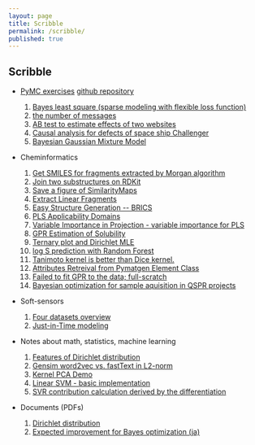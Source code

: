 ```yaml
---
layout: page
title: Scribble
permalink: /scribble/
published: true
---
```


## Scribble

- [PyMC exercises](https://www.amazon.co.jp/Python%E3%81%A7%E4%BD%93%E9%A8%93%E3%81%99%E3%82%8B%E3%83%99%E3%82%A4%E3%82%BA%E6%8E%A8%E8%AB%96-PyMC%E3%81%AB%E3%82%88%E3%82%8BMCMC%E5%85%A5%E9%96%80-%E3%82%AD%E3%83%A3%E3%83%A1%E3%83%AD%E3%83%B3-%E3%83%87%E3%83%93%E3%83%83%E3%83%89%E3%82%BD%E3%83%B3-%E3%83%94%E3%83%AD%E3%83%B3/dp/4627077912) [github repository](https://github.com/CamDavidsonPilon/Probabilistic-Programming-and-Bayesian-Methods-for-Hackers)
  1. [Bayes least square (sparse modeling with flexible loss function)](https://nbviewer.jupyter.org/gist/sshojiro/7fed028defbb3fc30abd66462aee00c5/bayesian-least-squares.ipynb)
  1. [the number of messages](https://nbviewer.jupyter.org/gist/sshojiro/7fed028defbb3fc30abd66462aee00c5/recieving-messages.ipynb)
  1. [AB test to estimate effects of two websites](https://nbviewer.jupyter.org/gist/sshojiro/7fed028defbb3fc30abd66462aee00c5/ab-test.ipynb)
  1. [Causal analysis for defects of space ship Challenger](https://nbviewer.jupyter.org/gist/sshojiro/7fed028defbb3fc30abd66462aee00c5/challenger_causal_analysis.ipynb)
  1. [Bayesian Gaussian Mixture Model](https://nbviewer.jupyter.org/gist/sshojiro/7fed028defbb3fc30abd66462aee00c5/bayesian-gaussian-mixture-model.ipynb)
- Cheminformatics
  1. [Get SMILES for fragments extracted by Morgan algorithm](https://nbviewer.jupyter.org/gist/sshojiro/a6ce6bc3deed586b03e018dc1b0773b7/Morgan_fingerprint_fragments_revision.ipynb)
  1. [Join two substructures on RDKit](https://nbviewer.jupyter.org/gist/sshojiro/6c4bcccdb2b73e12bbaeff4a8cd2e27b)
  1. [Save a figure of SimilarityMaps](https://nbviewer.jupyter.org/gist/sshojiro/3b64ca54170b9bc632d3fe278ebeb93d)
  1. [Extract Linear Fragments](https://nbviewer.jupyter.org/gist/sshojiro/251d60898844c99bba51d85162933cc3)
  1. [Easy Structure Generation -- BRICS](https://nbviewer.jupyter.org/gist/sshojiro/ffb4934a39b90779b3294c5e65682954)
  1. [PLS Applicability Domains](https://nbviewer.jupyter.org/gist/sshojiro/9edc59bab229d0df2904a420c9c7bd29)
  1. [Variable Importance in Projection - variable importance for PLS](https://nbviewer.jupyter.org/gist/sshojiro/8537c4014a704d0176b9b61d992642d1)
  1. [GPR Estimation of Solubility](https://nbviewer.jupyter.org/gist/sshojiro/f99c873d503ca866d223880ff8755bec#file-gpr-ipynb)
  1. [Ternary plot and Dirichlet MLE](https://nbviewer.jupyter.org/gist/sshojiro/ab86847b9c6705c25dbe11ba1baf260c)
  1. [log S prediction with Random Forest](https://nbviewer.jupyter.org/gist/sshojiro/3da3b41931e82480496f0781c811b4ad#file-logs_analysis-ipynb)
  1. [Tanimoto kernel is better than Dice kernel.](https://nbviewer.jupyter.org/gist/sshojiro/df674af517f3447770f1d28d0287a3a2)
  1. [Attributes Retreival from Pymatgen Element Class](https://nbviewer.jupyter.org/gist/sshojiro/38114aef152607abdefb3d0201cbeaf4)
  1. [Failed to fit GPR to the data; full-scratch](https://nbviewer.jupyter.org/gist/sshojiro/360aaea5b8ed3133c6c1d491f2d2ece6)
  1. [Bayesian optimization for sample aquisition in QSPR projects](https://nbviewer.jupyter.org/gist/sshojiro/06c9ccd9cab75cf0cb638cf7ad3e0447)
- Soft-sensors
  1. [Four datasets overview](https://nbviewer.jupyter.org/gist/sshojiro/677938bfdd1d4842e18544ea8d47a4c0)
  1. [Just-in-Time modeling](https://nbviewer.jupyter.org/gist/sshojiro/c1142f5964f5229570c74bea9d30f3a9)
- Notes about math, statistics, machine learning
  1. [Features of Dirichlet distribution](https://sshojiro.github.io/publications/Dirichlet.pdf)
  1. [Gensim word2vec vs. fastText in L2-norm](https://nbviewer.jupyter.org/gist/sshojiro/c8c6f6c9ae4646c94f568bb180e48cad)
  1. [Kernel PCA Demo](https://nbviewer.jupyter.org/gist/sshojiro/261ee50324e59cc21ddd1d80e04e7f3e)
  1. [Linear SVM - basic implementation](https://nbviewer.jupyter.org/gist/sshojiro/59b8b88c5fb312eac6c04a5d93f099f1)
  1. [SVR contribution calculation derived by the differentiation](https://nbviewer.jupyter.org/gist/sshojiro/8f6051e6629f709e4aeb247f0b8b5dd4)

- Documents (PDFs)
  1. [Dirichlet distribution](https://sshojiro.github.io/publications/Dirichlet.pdf)
  1. [Expected improvement for Bayes optimization (ja)](https://sshojiro.github.io/publications/ei.pdf)
